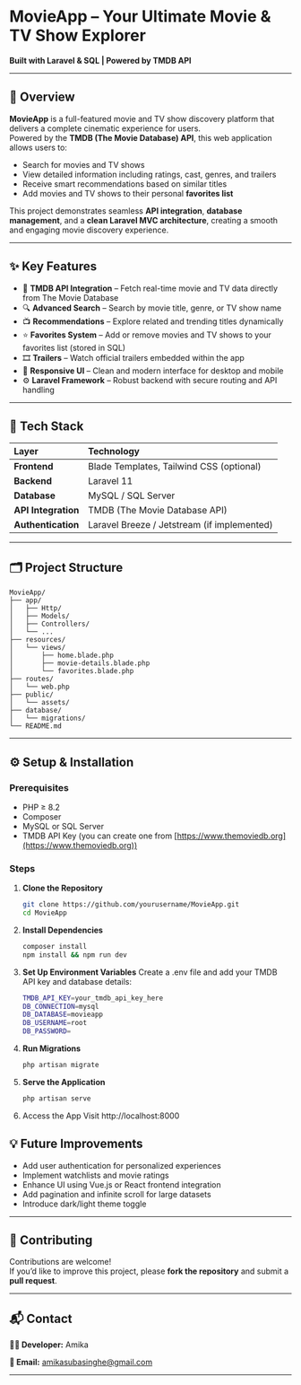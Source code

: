 # MovieApp – Your Ultimate Movie & TV Show Explorer  

**Built with Laravel & SQL | Powered by TMDB API**

---

## 🚀 Overview  

**MovieApp** is a full-featured movie and TV show discovery platform that delivers a complete cinematic experience for users.  
Powered by the **TMDB (The Movie Database) API**, this web application allows users to:  
- Search for movies and TV shows  
- View detailed information including ratings, cast, genres, and trailers  
- Receive smart recommendations based on similar titles  
- Add movies and TV shows to their personal **favorites list**  

This project demonstrates seamless **API integration**, **database management**, and a **clean Laravel MVC architecture**, creating a smooth and engaging movie discovery experience.

---

## ✨ Key Features  

- 🎥 **TMDB API Integration** – Fetch real-time movie and TV data directly from The Movie Database  
- 🔍 **Advanced Search** – Search by movie title, genre, or TV show name  
- 📺 **Recommendations** – Explore related and trending titles dynamically  
- ⭐ **Favorites System** – Add or remove movies and TV shows to your favorites list (stored in SQL)  
- 🎞️ **Trailers** – Watch official trailers embedded within the app  
- 🧩 **Responsive UI** – Clean and modern interface for desktop and mobile  
- ⚙️ **Laravel Framework** – Robust backend with secure routing and API handling  

---

## 🧠 Tech Stack  

| Layer | Technology |
|:------|:------------|
| **Frontend** | Blade Templates, Tailwind CSS (optional) |
| **Backend** | Laravel 11 |
| **Database** | MySQL / SQL Server |
| **API Integration** | TMDB (The Movie Database API) |
| **Authentication** | Laravel Breeze / Jetstream (if implemented) |

---

## 🗂️ Project Structure  

```
MovieApp/
├── app/
│   ├── Http/
│   ├── Models/
│   ├── Controllers/
│   └── ...
├── resources/
│   └── views/
│       ├── home.blade.php
│       ├── movie-details.blade.php
│       └── favorites.blade.php
├── routes/
│   └── web.php
├── public/
│   └── assets/
├── database/
│   └── migrations/
└── README.md
```


---

## ⚙️ Setup & Installation  

### Prerequisites  
- PHP ≥ 8.2  
- Composer  
- MySQL or SQL Server  
- TMDB API Key (you can create one from [https://www.themoviedb.org](https://www.themoviedb.org))  

### Steps  

1. **Clone the Repository**  
   ```bash
   git clone https://github.com/yourusername/MovieApp.git
   cd MovieApp
   ```
   
2. **Install Dependencies**
   ```bash
   composer install
   npm install && npm run dev
   ```

3. **Set Up Environment Variables**
   Create a .env file and add your TMDB API key and database details:
   ```bash
   TMDB_API_KEY=your_tmdb_api_key_here
   DB_CONNECTION=mysql
   DB_DATABASE=movieapp
   DB_USERNAME=root
   DB_PASSWORD=
   ```

4. **Run Migrations**
   ```bash
   php artisan migrate
   ```

5. **Serve the Application**
   ```bash
   php artisan serve
   ```

6. Access the App
   Visit http://localhost:8000

## 💡 Future Improvements  

- Add user authentication for personalized experiences  
- Implement watchlists and movie ratings  
- Enhance UI using Vue.js or React frontend integration  
- Add pagination and infinite scroll for large datasets  
- Introduce dark/light theme toggle  

---

## 🤝 Contributing  

Contributions are welcome!  
If you’d like to improve this project, please **fork the repository** and submit a **pull request**.

---

## 📬 Contact  

**👩‍💻 Developer:** Amika

**📧 Email:** amikasubasinghe@gmail.com

---
